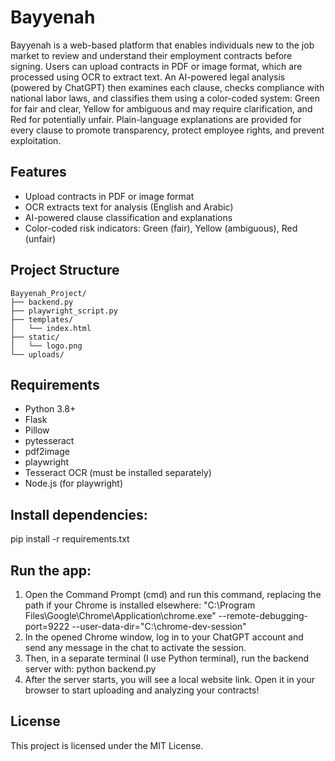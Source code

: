 # Bayyenah
Bayyenah is a web-based platform that enables individuals new to the job market to review and understand their employment contracts before signing. Users can upload contracts in PDF or image format, which are processed using OCR to extract text. An AI-powered legal analysis (powered by ChatGPT) then examines each clause, checks compliance with national labor laws, and classifies them using a color-coded system: Green for fair and clear, Yellow for ambiguous and may require clarification, and Red for potentially unfair. Plain-language explanations are provided for every clause to promote transparency, protect employee rights, and prevent exploitation.

## Features
- Upload contracts in PDF or image format
- OCR extracts text for analysis (English and Arabic)
- AI-powered clause classification and explanations
- Color-coded risk indicators: Green (fair), Yellow (ambiguous), Red (unfair)

## Project Structure
```plaintext
Bayyenah_Project/
├── backend.py
├── playwright_script.py
├── templates/
│   └── index.html
├── static/
│   └── logo.png
└── uploads/
```
## Requirements
- Python 3.8+
- Flask
- Pillow
- pytesseract
- pdf2image
- playwright
- Tesseract OCR (must be installed separately)
- Node.js (for playwright)

## Install dependencies:
pip install -r requirements.txt

## Run the app:
1. Open the Command Prompt (cmd) and run this command, replacing the path if your Chrome is installed elsewhere:
"C:\Program Files\Google\Chrome\Application\chrome.exe" --remote-debugging-port=9222 --user-data-dir="C:\chrome-dev-session"
2. In the opened Chrome window, log in to your ChatGPT account and send any message in the chat to activate the session.
3. Then, in a separate terminal (I use Python terminal), run the backend server with:
python backend.py
4. After the server starts, you will see a local website link. Open it in your browser to start uploading and analyzing your contracts!


## License
This project is licensed under the MIT License.

